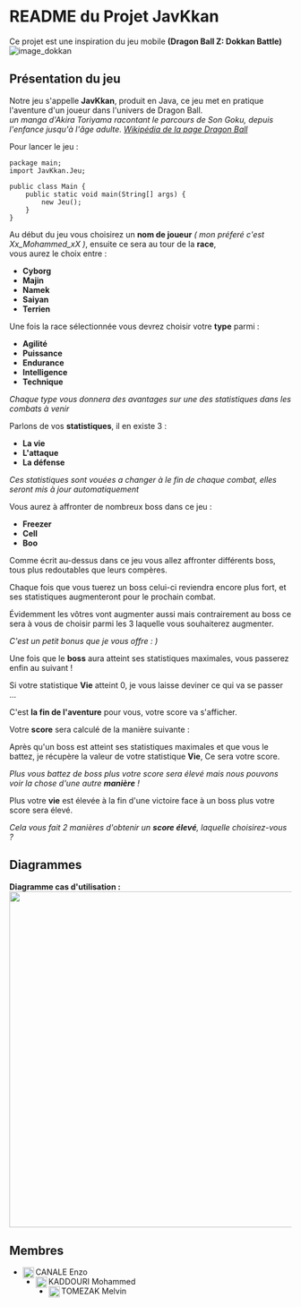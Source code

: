 # README du Projet JavKkan

Ce projet est une inspiration du jeu mobile __(Dragon Ball Z: Dokkan Battle)__  
![image_dokkan](https://user-images.githubusercontent.com/92590811/207865398-b30140e5-0314-4bf9-a73d-2d7b70cf9a1b.png)

## Présentation du jeu  
Notre jeu s'appelle __JavKkan__, produit en Java, ce jeu met en pratique l'aventure d'un joueur dans l'univers de Dragon Ball.  
*un manga d'Akira Toriyama racontant le parcours de Son Goku, depuis l'enfance jusqu'à l'âge adulte. [Wikipédia de la page Dragon Ball](https://fr.wikipedia.org/wiki/Dragon_Ball)*

Pour lancer le jeu :  
```
package main;
import JavKkan.Jeu;

public class Main {
    public static void main(String[] args) {
        new Jeu();
    }
}
```

Au début du jeu vous choisirez un __nom de joueur__ *( mon préferé c'est Xx_Mohammed_xX )*, ensuite ce sera au tour de la __race__,  
vous aurez le choix entre : 
* __Cyborg__
* __Majin__
* __Namek__
* __Saiyan__
* __Terrien__

Une fois la race sélectionnée vous devrez choisir votre __type__ parmi :
* __Agilité__
* __Puissance__
* __Endurance__
* __Intelligence__
* __Technique__

*Chaque type vous donnera des avantages sur une des statistiques dans les combats à venir*

Parlons de vos __statistiques__, il en existe 3 :
* __La vie__ 
* __L'attaque__ 
* __La défense__

*Ces statistiques sont vouées a changer à le fin de chaque combat, elles seront mis à jour automatiquement* 


Vous aurez à affronter de nombreux boss dans ce jeu : 
* __Freezer__ 
* __Cell__
* __Boo__

Comme écrit au-dessus dans ce jeu vous allez affronter différents boss, tous plus redoutables que leurs compères.

Chaque fois que vous tuerez un boss celui-ci reviendra encore plus fort, et ses statistiques augmenteront pour le prochain combat.

Évidemment les vôtres vont augmenter aussi mais contrairement au boss ce sera à vous de choisir parmi les 3 laquelle vous souhaiterez augmenter.  

*C'est un petit bonus que je vous offre : )*

Une fois que le __boss__ aura atteint ses statistiques maximales, vous passerez enfin au suivant !  

Si votre statistique __Vie__ atteint 0, je vous laisse deviner ce qui va se passer ...  

C'est __la fin de l'aventure__ pour vous, votre score va s'afficher.  

Votre __score__ sera calculé de la manière suivante :  

Après qu'un boss est atteint ses statistiques maximales et que vous le battez, je récupère la valeur de votre statistique __Vie__, Ce sera votre score. 

*Plus vous battez de boss plus votre score sera élevé mais nous pouvons voir la chose d'une autre __manière__ !*  

Plus votre __vie__ est élevée à la fin d'une victoire face à un boss plus votre score sera élevé.

*Cela vous fait 2 manières d'obtenir un __score élevé__, laquelle choisirez-vous ?*  

## Diagrammes


__Diagramme cas d'utilisation :__  
<img align="center" src="https://cdn.discordapp.com/attachments/885150703134326865/1053066404280152075/image.png" width="800" height="600"/>  

## Membres

- CANALE Enzo <img align="left" src="https://avatars.githubusercontent.com/u/92590811" alt="profile" width="20" height="20"/>
- KADDOURI Mohammed <img align="left" src="https://avatars.githubusercontent.com/u/98416541" alt="profile" width="20" height="20"/>
- TOMEZAK Melvin <img align="left" src="https://avatars.githubusercontent.com/u/92721333" alt="profile" width="20" height="20"/>




